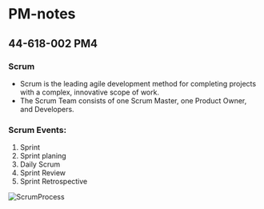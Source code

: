# **PM-notes**

## **44-618-002 PM4**

### **Scrum**
* Scrum is the leading agile development method for completing projects with a complex, innovative scope of work.
* The Scrum Team consists of one Scrum Master, one Product Owner, and Developers. 
### **Scrum Events:**
1. Sprint
2. Sprint planing
3. Daily Scrum
4. Sprint Review
5. Sprint Retrospective

![ScrumProcess](Scumprocess.png)
